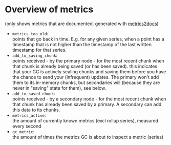 # Overview of metrics
(only shows metrics that are documented. generated with [metrics2docs](github.com/Dieterbe/metrics2docs))

* `metrics_too_old`:  
points that go back in time.
E.g. for any given series, when a point has a timestamp
that is not higher than the timestamp of the last written timestamp for that series.
* `add_to_saving_chunk`:  
points received - by the primary node - for the most recent chunk
when that chunk is already being saved (or has been saved).
this indicates that your GC is actively sealing chunks and saving them before you have the chance to send
your (infrequent) updates.  The primary won't add them to its in-memory chunks, but secondaries will
(because they are never in "saving" state for them), see below.
* `add_to_saved_chunk`:  
points received - by a secondary node - for the most recent chunk when that chunk
has already been saved by a primary.  A secondary can add this data to its chunks.
* `metrics_active`:  
the amount of currently known metrics (excl rollup series), measured every second
* `gc_metric`:  
the amount of times the metrics GC is about to inspect a metric (series)
